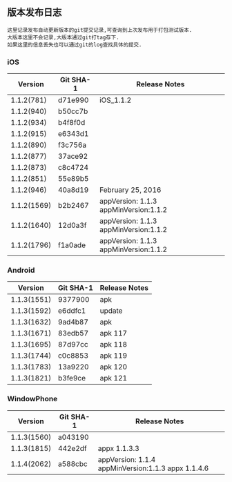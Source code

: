 版本发布日志
---

	这里记录发布自动更新版本的git提交记录,可查询到上次发布用于打包测试版本.
	大版本这里不会记录,大版本通过git打tag存下.
	如果这里的信息丢失也可以通过git的log查找具体的提交.
	

### iOS

Version | Git SHA-1 | Release Notes
------------ | ------------- | ------------
1.1.2(781)   | d71e990 | iOS_1.1.2 
1.1.2(940)   | b50cc7b 
1.1.2(934)   | b4f8f0d
1.1.2(915)   | e6343d1
1.1.2(890)   | f3c756a 
1.1.2(877)   | 37ace92
1.1.2(873)   | c8c4724
1.1.2(851)   | 55e89b5  
1.1.2(946)   | 40a8d19 | February 25, 2016
1.1.2(1569)  | b2b2467 | appVersion: 1.1.3 appMinVersion:1.1.2
1.1.2(1640)  | 12d0a3f | appVersion: 1.1.3 appMinVersion:1.1.2
1.1.2(1796)  | f1a0ade | appVersion: 1.1.3 appMinVersion:1.1.2

### Android

Version | Git SHA-1 | Release Notes
------------ | ------------- | ------------
1.1.3(1551)  | 9377900       | apk
1.1.3(1592)  | e6ddfc1       | update
1.1.3(1632)  | 9ad4b87       | apk
1.1.3(1671)  | 83edb57       | apk 117
1.1.3(1695)  | 87d97cc       | apk 118
1.1.3(1744)  | c0c8853       | apk 119
1.1.3(1783)  | 13a9220       | apk 120
1.1.3(1821)  | b3fe9ce       | apk 121

### WindowPhone

Version | Git SHA-1 | Release Notes
------------ | ------------- | ------------
1.1.3(1560)  | a043190       | 
1.1.3(1815)  | 442e2df       | appx 1.1.3.3
1.1.4(2062)  | a588cbc       | appVersion: 1.1.4 appMinVersion:1.1.3 appx 1.1.4.6